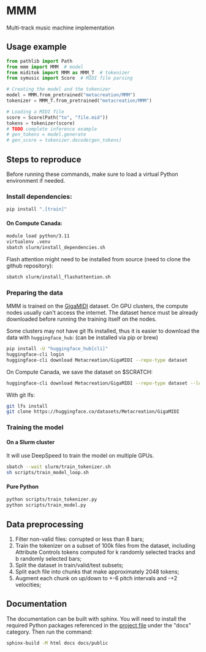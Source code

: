 # MMM
Multi-track music machine implementation

## Usage example

```Python
from pathlib import Path
from mmm import MMM  # model
from miditok import MMM as MMM_T  # tokenizer
from symusic import Score  # MIDI file parsing

# Creating the model and the tokenizer
model = MMM.from_pretrained("metacreation/MMM")
tokenizer = MMM_T.from_pretrained("metacreation/MMM")

# Loading a MIDI file
score = Score(Path("to", "file.mid"))
tokens = tokenizer(score)
# TODO complete inference example
# gen_tokens = model.generate
# gen_score = tokenizer.decode(gen_tokens)
```

## Steps to reproduce

Before running these commands, make sure to load a virtual Python environment if needed.

### Install dependencies:

```bash
pip install ".[train]"
```

#### On Compute Canada:

```bash
module load python/3.11
virtualenv .venv
sbatch slurm/install_dependencies.sh
```

Flash attention might need to be installed from source (need to clone the github repository):

```bash
sbatch slurm/install_flashattention.sh
```

### Preparing the data

MMM is trained on the [GigaMIDI](https://huggingface.co/datasets/Metacreation/GigaMIDI) dataset. On GPU clusters, the compute nodes usually can't access the internet. The dataset hence must be already downloaded before running the training itself on the nodes.

Some clusters may not have git lfs installed, thus it is easier to download the data with `huggingface_hub`: (can be installed via pip or brew)

```bash
pip install -U "huggingface_hub[cli]"
huggingface-cli login
huggingface-cli download Metacreation/GigaMIDI --repo-type dataset
```

On Compute Canada, we save the dataset on $SCRATCH:

```bash
huggingface-cli download Metacreation/GigaMIDI --repo-type dataset --local-dir $SCRATCH/data/GigaMIDI
```

With git lfs:

```bash
git lfs install
git clone https://huggingface.co/datasets/Metacreation/GigaMIDI
```

### Training the model

#### On a Slurm cluster

It will use DeepSpeed to train the model on multiple GPUs.

```bash
sbatch --wait slurm/train_tokenizer.sh
sh scripts/train_model_loop.sh
```

#### Pure Python

```bash
python scripts/train_tokenizer.py
python scripts/train_model.py
```

## Data preprocessing

1. Filter non-valid files: corrupted or less than 8 bars;
2. Train the tokenizer on a subset of 100k files from the dataset, including Attribute Controls tokens computed for k randomly selected tracks and b randomly selected bars;
3. Split the dataset in train/valid/test subsets;
4. Split each file into chunks that make approximately 2048 tokens;
5. Augment each chunk on up/down to +-6 pitch intervals and -+2 velocities;

## Documentation

The documentation can be built with sphinx. You will need to install the required Python packages referenced in the [project file](pyproject.toml) under the "docs" category. Then run the command:

```bash
sphinx-build -M html docs docs/public
```

